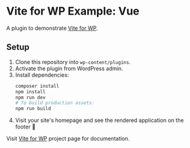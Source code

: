 # Vite for WP Example: Vue

A plugin to demonstrate [Vite for WP](https://github.com/kucrut/vite-for-wp).

## Setup

1. Clone this repository into `wp-content/plugins`.
1. Activate the plugin from WordPress admin.
1. Install dependencies:
   ```sh
   composer install
   npm install
   npm run dev
   # To build production assets:
   npm run build
   ```
1. Visit your site's homepage and see the rendered application on the footer 🚀

Visit [Vite for WP](https://github.com/kucrut/vite-for-wp) project page for documentation.
